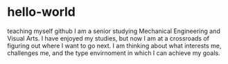 # hello-world
teaching myself github
I am a senior studying Mechanical Engineering and Visual Arts. I have enjoyed my studies, but now I am at a crossroads of figuring out where I want to go next. I am thinking about what interests me, challenges me, and the type envirnoment in which I can achieve my goals.
